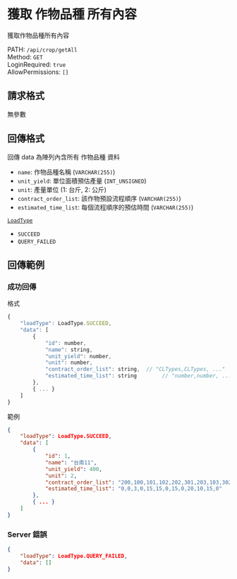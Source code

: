 # 獲取 作物品種 所有內容

獲取作物品種所有內容

PATH: `/api/crop/getAll`  
Method: `GET`  
LoginRequired: `true`  
AllowPermissions: `[]`  


## 請求格式
無參數  


## 回傳格式

回傳 data 為陣列內含所有 作物品種 資料  

* `name`: 作物品種名稱 (`VARCHAR(255)`)
* `unit_yield`: 單位面積預估產量 (`INT_UNSIGNED`)
* `unit`: 產量單位 (1: 台斤, 2: 公斤)
* `contract_order_list`: 該作物預設流程順序 (`VARCHAR(255)`)
* `estimated_time_list`: 每個流程順序的預估時間 (`VARCHAR(255)`)

[`LoadType`](../../types.md#loadtype)  
* `SUCCEED`
* `QUERY_FAILED`


## 回傳範例
### 成功回傳
格式
```js
{
    "loadType": LoadType.SUCCEED,
    "data": [
        {
            "id": number,
            "name": string,
            "unit_yield": number,
            "unit": number,
            "contract_order_list": string,  // "CLTypes,CLTypes, ..."
            "estimated_time_list": string        // "number,number, ..."
        },
        { ... }
    ]
}
```
範例
```json
{
    "loadType": LoadType.SUCCEED,
    "data": [
        {
            "id": 1,
            "name": "台南11",
            "unit_yield": 400,
            "unit": 2,
            "contract_order_list": "200,100,101,102,202,301,203,103,302,201,303,304,104",
            "estimated_time_list": "0,0,3,0,15,15,0,15,0,20,10,15,0"
        },
        { ... }
    ]
}
```

### Server 錯誤  
```json
{
    "loadType": LoadType.QUERY_FAILED,
    "data": []
}
```
